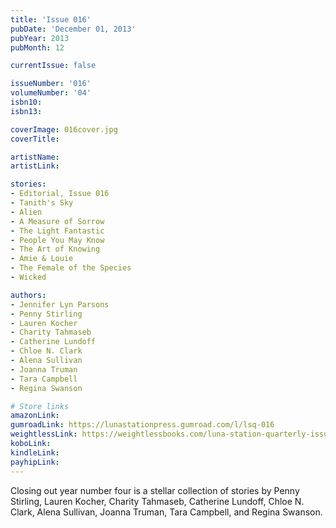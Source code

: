 ```yaml
---
title: 'Issue 016'
pubDate: 'December 01, 2013'
pubYear: 2013
pubMonth: 12

currentIssue: false

issueNumber: '016'
volumeNumber: '04'
isbn10: 
isbn13: 

coverImage: 016cover.jpg
coverTitle: 

artistName: 
artistLink: 

stories:
- Editorial, Issue 016
- Tanith's Sky
- Alien
- A Measure of Sorrow
- The Light Fantastic
- People You May Know
- The Art of Knowing
- Amie & Louie
- The Female of the Species
- Wicked

authors:
- Jennifer Lyn Parsons
- Penny Stirling
- Lauren Kocher
- Charity Tahmaseb
- Catherine Lundoff
- Chloe N. Clark
- Alena Sullivan
- Joanna Truman
- Tara Campbell
- Regina Swanson

# Store links
amazonLink: 
gumroadLink: https://lunastationpress.gumroad.com/l/lsq-016
weightlessLink: https://weightlessbooks.com/luna-station-quarterly-issue-016/
koboLink: 
kindleLink: 
payhipLink: 
---
```


Closing out year number four is a stellar collection of stories by Penny Stirling, Lauren Kocher, Charity Tahmaseb, Catherine Lundoff, Chloe N. Clark, Alena Sullivan, Joanna Truman, Tara Campbell, and Regina Swanson.
